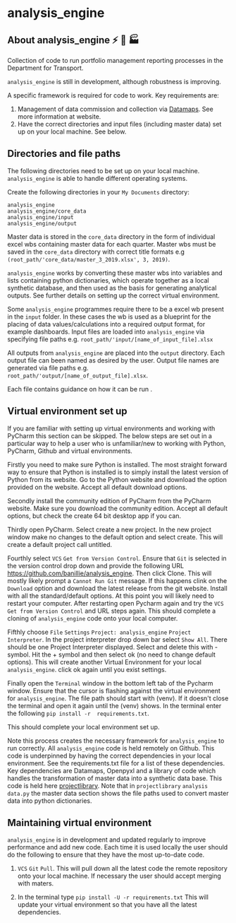 # analysis_engine 

## About analysis_engine :zap: :rocket: :factory:
Collection of code to run portfolio management reporting processes in the Department for Transport. 

`analysis_engine` is still in development, although robustness is improving.

A specific framework is required for code to work. Key requirements are: 
1. Management of data commission and collection via [Datamaps](https://www.datamaps.twentyfoursoftware.com). See more information at website. 
2. Have the correct directories and input files (including master data) set up on your local machine. See below. 

## Directories and file paths
The following directories need to be set up on your local machine. `analysis_engine` is able to handle different operating systems. 

Create the following directories in your `My Documents` directory:

    analysis_engine
    analysis_engine/core_data
    analysis_engine/input
    analysis_engine/output

Master data is stored in the `core_data` directory in the form of individual excel wbs containing master data for each quarter.
Master wbs must be saved in the `core_data` directory with correct title formats 
e.g `(root_path/'core_data/master_3_2019.xlsx', 3, 2019)`. 
 
`analysis_engine` works by converting these master wbs into variables and lists containing python dictionaries, which 
operate together as a local synthetic database, and then used as the basis for generating analytical outputs. 
See further details on setting up the correct virtual environment. 

Some `analysis_engine` programmes require there to be a excel wb present in the `input` folder. In these cases the wb is 
used as a blueprint for the placing of data values/calculations into a required output format, for example dashboards. 
Input files are loaded into `analysis_engine` via specifying file paths e.g. `root_path/'input/[name_of_input_file].xlsx`

All outputs from `analysis_engine` are placed into the `output` directory. Each output file can been named as desired by
the user. Output file names are generated via file paths e.g. `root_path/'output/[name_of_output_file].xlsx`. 

Each file contains guidance on how it can be run . 

## Virtual environment set up

If you are familiar with setting up virtual environments and working with PyCharm this section can be skipped. The below
steps are set out in a particular way to help a user who is unfamiliar/new to working with Python, PyCharm, Github and 
virtual environments. 

Firstly you need to make sure Python is installed. The most straight forward way to ensure that Python is installed is
to simply install the latest version of Python from its website. Go to the Python website and download the option 
provided on the website. Accept all default download options. 

Secondly install the community edition of PyCharm from the PyCharm website. Make sure you download the community edition.
Accept all default options, but check the create 64 bit desktop app if you can. 

Thirdly open PyCharm. Select create a new project. In the new project window make no changes to the default option and 
select create. This will create a default project call untitled. 

Fourthly select `VCS` `Get from Version Control`. Ensure that `Git` is selected in the version control drop down and provide the following URL 
https://github.com/banillie/analysis_engine. Then click Clone. This will mostly likely prompt a 
`Cannot Run Git` message. If this happens clink on the `Download` option and download the latest release from the git website. 
Install with all the standard/default options. At this point you will likely need to restart your computer. After 
restarting open Pycharm again and try the `VCS` `Get from Version Control` and URL steps again. This should complete 
a cloning of `analysis_engine` code onto your local computer. 

Fifthly choose `File` `Settings` `Project: analysis_engine` `Project Interpreter`. In the project interpreter drop down
bar select `Show All`. There should be one Project Interpreter displayed. Select and delete this with - symbol. 
Hit the + symbol and then select ok (no need to change default options). This will create another Virtual Environment 
for your local `analysis_engine`. click ok again until you exist settings. 

Finally open the `Terminal` window in the bottom left tab of the Pycharm window. Ensure that the cursor is flashing 
against the virtual environment for `analysis_engine`. The file path should start with (venv). If it doesn't close
the terminal and open it again until the (venv) shows. In the terminal enter the following `pip install -r 
requirements.txt`. 

This should complete your local environment set up. 

Note this process creates the necessary framework for `analysis_engine` to run correctly. All `analysis_engine` code is held remotely
on Github. This code is underpinned by having the correct dependencies in your local environment. See the requirements.txt 
file for a list of these dependencies. Key dependencies are Datamaps, Openpyxl and a library of code which handles the 
transformation of master data into a synthetic data base. This code is held here [projectlibrary](https://github.com/banillie/projectlibrary). 
Note that in `projectlibrary` `analysis` `data.py` the master data section shows the file paths used to convert master data into python dictionaries.  

## Maintaining virtual environment

`analysis_engine` is in development and updated regularly to improve performance and add new code. Each time it is used 
locally the user should do the following to ensure that they have the most up-to-date code. 

1. `VCS` `Git` `Pull`. This will pull down all the latest code the remote repository onto your local machine. If necessary
the user should accept merging with maters. 

2. In the terminal type `pip install -U -r requirements.txt` This will update your virtual environment so that you have 
all the latest dependencies. 
